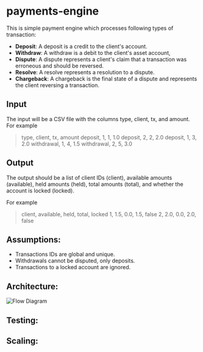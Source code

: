 # payments-engine
This is simple payment engine which processes following types of transaction:
- **Deposit**: A deposit is a credit to the client's account.
- **Withdraw**: A withdraw is a debit to the client's asset account,
- **Dispute**: A dispute represents a client's claim that a transaction was erroneous and should be reversed.
- **Resolve**: A resolve represents a resolution to a dispute.
- **Chargeback**: A chargeback is the final state of a dispute and represents the client reversing a transaction.

## Input
The input will be a CSV file with the columns type, client, tx, and amount.
For example
>type, client, tx, amount
>deposit, 1, 1, 1.0
>deposit, 2, 2, 2.0
>deposit, 1, 3, 2.0
>withdrawal, 1, 4, 1.5
>withdrawal, 2, 5, 3.0

## Output
The output should be a list of client IDs (client), available amounts (available), held amounts
(held), total amounts (total), and whether the account is locked (locked).

For example
>client, available, held, total, locked
>1, 1.5, 0.0, 1.5, false
>2, 2.0, 0.0, 2.0, false

## Assumptions:
* Transactions IDs are global and unique.
* Withdrawals cannot be disputed, only deposits.
* Transactions to a locked account are ignored.

## Architecture:
![Flow Diagram](https://github.com/adityasupugade/payments-engine/Payment_Engine_Architecture.jpg)

## Testing:

## Scaling:
